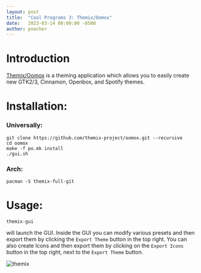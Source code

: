 ```yaml
---
layout: post
title:  "Cool Programs 3: Themix/Oomox"
date:   2023-03-14 00:00:00 -0500
author: poacher
---
```


# Introduction

[Themix/Oomox](https://github.com/themix-project/themix-gui) is a theming application which allows you to easily create new GTK2/3, Cinnamon, Openbox, and Spotify themes.

# Installation:

### Universally:

```
git clone https://github.com/themix-project/oomox.git --recursive
cd oomox
make -f po.mk install
./gui.sh
```

### Arch:

```
pacman -S themix-full-git
```

# Usage:

```
themix-gui
``` 

will launch the GUI. Inside the GUI you can modify various presets and then export them by clicking the `Export Theme` button in the top right. You can also create Icons and then export them by clicking on the `Export Icons` button in the top right, next to the `Export Theme` button.

![themix](/assets/themix.png)